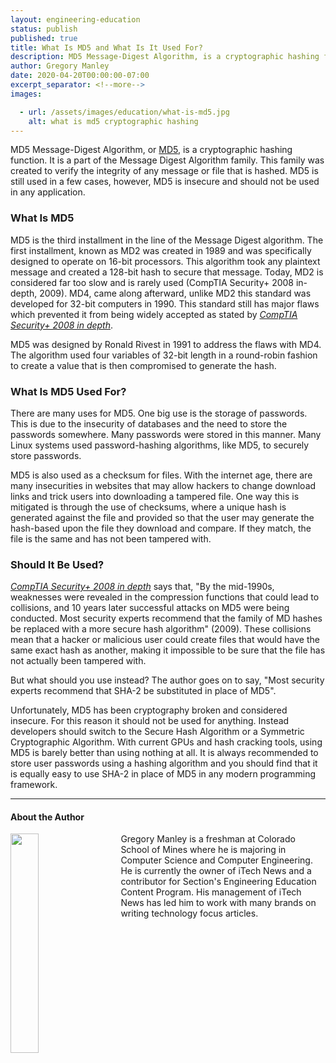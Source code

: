 ```yaml
---
layout: engineering-education
status: publish
published: true
title: What Is MD5 and What Is It Used For?
description: MD5 Message-Digest Algorithm, is a cryptographic hashing function. It is a part of the Message Digest Algorithm family. MD5 is the third installment of the Message Digest algorithm.
author: Gregory Manley
date: 2020-04-20T00:00:00-07:00
excerpt_separator: <!--more-->
images:

  - url: /assets/images/education/what-is-md5.jpg
    alt: what is md5 cryptographic hashing
---
```

MD5 Message-Digest Algorithm, or [MD5](https://en.wikipedia.org/wiki/MD5), is a cryptographic hashing function. It is a part of the Message Digest Algorithm family. This family was created to verify the integrity of any message or file that is hashed. MD5 is still used in a few cases, however, MD5 is insecure and should not be used in any application.
<!--more-->

### What Is MD5
MD5 is the third installment in the line of the Message Digest algorithm. The first installment, known as MD2 was created in 1989 and was specifically designed to operate on 16-bit processors. This algorithm took any plaintext message and created a 128-bit hash to secure that message. Today, MD2 is considered far too slow and is rarely used (CompTIA Security+ 2008 in-depth, 2009). MD4, came along afterward, unlike MD2 this standard was developed for 32-bit computers in 1990. This standard still has major flaws which prevented it from being widely accepted as stated by [*CompTIA Security+ 2008 in depth*](http://www.worldcat.org/oclc/752979537).

MD5 was designed by Ronald Rivest in 1991 to address the flaws with MD4. The algorithm used four variables of 32-bit length in a round-robin fashion to create a value that is then compromised to generate the hash.

### What Is MD5 Used For?
There are many uses for MD5. One big use is the storage of passwords. This is due to the insecurity of databases and the need to store the passwords somewhere. Many passwords were stored in this manner. Many Linux systems used password-hashing algorithms, like MD5, to securely store passwords.

MD5 is also used as a checksum for files. With the internet age, there are many insecurities in websites that may allow hackers to change download links and trick users into downloading a tampered file. One way this is mitigated is through the use of checksums, where a unique hash is generated against the file and provided so that the user may generate the hash-based upon the file they download and compare. If they match, the file is the same and has not been tampered with.

### Should It Be Used?
[*CompTIA Security+ 2008 in depth*](http://www.worldcat.org/oclc/752979537) says that, "By the mid-1990s, weaknesses were revealed in the compression functions that could lead to collisions, and 10 years later successful attacks on MD5 were being conducted. Most security experts recommend that the family of MD hashes be replaced with a more secure hash algorithm" (2009). These collisions mean that a hacker or malicious user could create files that would have the same exact hash as another, making it impossible to be sure that the file has not actually been tampered with.

But what should you use instead? The author goes on to say, "Most security experts recommend that SHA-2 be substituted in place of MD5".

Unfortunately, MD5 has been cryptography broken and considered insecure. For this reason it should not be used for anything. Instead developers should switch to the Secure Hash Algorithm or a Symmetric Cryptographic Algorithm. With current GPUs and hash cracking tools, using MD5 is barely better than using nothing at all. It is always recommended to store user passwords using a hashing algorithm and you should find that it is equally easy to use SHA-2 in place of MD5 in any modern programming framework.

---

#### About the Author
<img style="float: left; padding-right: 5%; margin-bottom: 10px; width:30%;" src="/assets/images/education/authors/gregory-manley.jpg">Gregory Manley is a freshman at Colorado School of Mines where he is majoring in Computer Science and Computer Engineering. He is currently the owner of iTech News and a contributor for Section's Engineering Education Content Program. His management of iTech News has led him to work with many brands on writing technology focus articles.
